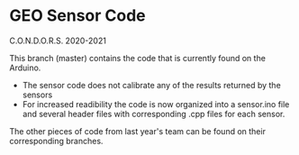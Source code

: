 # GEO Sensor Code
C.O.N.D.O.R.S. 2020-2021

This branch (master) contains the code that is currently found on the Arduino.

* The sensor code does not calibrate any of the results returned by the sensors
* For increased readibility the code is now organized into a sensor.ino file and several header files with corresponding .cpp files for each sensor.

The other pieces of code from last year's team can be found on their corresponding branches.
